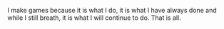 I make games because it is what I do, it is what I have always done and while I still breath, it is what I will continue to do. That is all.